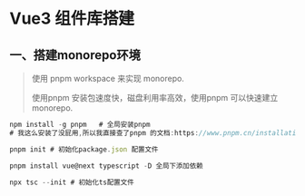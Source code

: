 # Vue3 组件库搭建
## 一、搭建monorepo环境
> 使用 pnpm workspace 来实现 monorepo.
>
> 使用pnpm 安装包速度快，磁盘利用率高效，使用pnpm 可以快速建立 monorepo.

```javascript
npm install -g pnpm   # 全局安装pnpm
# 我这么安装了没屁用,所以我直接查了pnpm 的文档:https://www.pnpm.cn/installation,使用了这个命令在powershell下安装成功，<iwr https://get.pnpm.io/install.ps1 -useb | iex>，记住不是cmd命令行。

pnpm init # 初始化package.json 配置文件

pnpm install vue@next typescript -D 全局下添加依赖

npx tsc --init # 初始化ts配置文件
```
